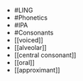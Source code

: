 - #LING
- #Phonetics
- #IPA
- #Consonants
- [[voiced]]
- [[alveolar]]
- [[central consonant]]
- [[oral]]
- [[approximant]]